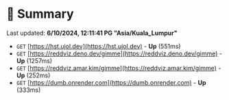 # 📖 Summary
Last updated: **6/10/2024, 12:11:41 PG "Asia/Kuala_Lumpur"**

- `GET` [https://hst.ujol.dev](https://hst.ujol.dev) - **Up** (551ms)
- `GET` [https://reddviz.deno.dev/gimme](https://reddviz.deno.dev/gimme) - **Up** (1257ms)
- `GET` [https://reddviz.amar.kim/gimme](https://reddviz.amar.kim/gimme) - **Up** (252ms)
- `GET` [https://dumb.onrender.com](https://dumb.onrender.com) - **Up** (333ms)
